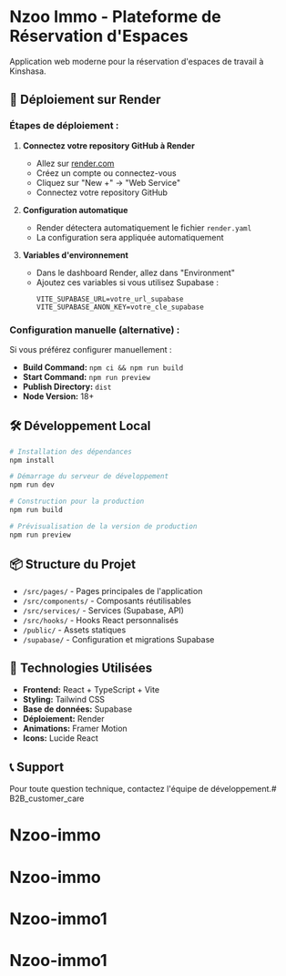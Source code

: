 # Nzoo Immo - Plateforme de Réservation d'Espaces

Application web moderne pour la réservation d'espaces de travail à Kinshasa.

## 🚀 Déploiement sur Render

### Étapes de déploiement :

1. **Connectez votre repository GitHub à Render**
   - Allez sur [render.com](https://render.com)
   - Créez un compte ou connectez-vous
   - Cliquez sur "New +" → "Web Service"
   - Connectez votre repository GitHub

2. **Configuration automatique**
   - Render détectera automatiquement le fichier `render.yaml`
   - La configuration sera appliquée automatiquement

3. **Variables d'environnement**
   - Dans le dashboard Render, allez dans "Environment"
   - Ajoutez ces variables si vous utilisez Supabase :
     ```
     VITE_SUPABASE_URL=votre_url_supabase
     VITE_SUPABASE_ANON_KEY=votre_cle_supabase
     ```

### Configuration manuelle (alternative) :

Si vous préférez configurer manuellement :

- **Build Command:** `npm ci && npm run build`
- **Start Command:** `npm run preview`
- **Publish Directory:** `dist`
- **Node Version:** 18+

## 🛠️ Développement Local

```bash
# Installation des dépendances
npm install

# Démarrage du serveur de développement
npm run dev

# Construction pour la production
npm run build

# Prévisualisation de la version de production
npm run preview
```

## 📦 Structure du Projet

- `/src/pages/` - Pages principales de l'application
- `/src/components/` - Composants réutilisables
- `/src/services/` - Services (Supabase, API)
- `/src/hooks/` - Hooks React personnalisés
- `/public/` - Assets statiques
- `/supabase/` - Configuration et migrations Supabase

## 🔧 Technologies Utilisées

- **Frontend:** React + TypeScript + Vite
- **Styling:** Tailwind CSS
- **Base de données:** Supabase
- **Déploiement:** Render
- **Animations:** Framer Motion
- **Icons:** Lucide React

## 📞 Support

Pour toute question technique, contactez l'équipe de développement.# B2B_customer_care
# Nzoo-immo
# Nzoo-immo
# Nzoo-immo1
# Nzoo-immo1
